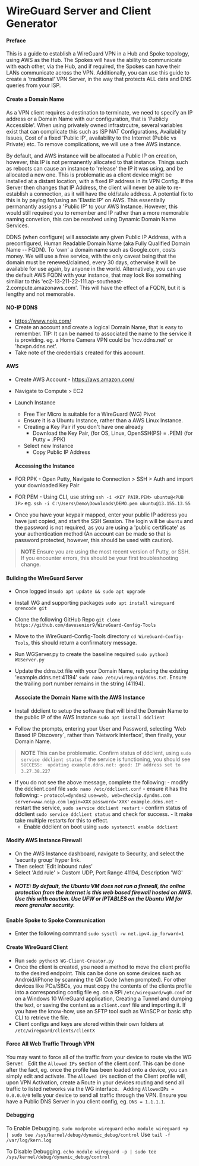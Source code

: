 
# WireGuard Server and Client Generator
#### Preface
This is a guide to establish a WireGuard VPN in a Hub and Spoke topology, using AWS as the Hub. The Spokes will have the ability to communicate with each other, via the Hub, and if required, the Spokes can have their LANs communicate across the VPN. Additionally, you can use this guide to create a 'traditional' VPN Server, in the way that protects ALL data and DNS queries from your ISP.
#### Create a Domain Name
As a VPN client requires a destination to terminate, we need to specify an IP address or a Domain Name with our configuration, that is 'Publicly Accessible'. When using privately owned infrastrcutre, several variables exist that can complicate this such as ISP NAT Configurations, Availability Issues, Cost of a fixed 'Public IP', availability to the Internet (Public vs Private) etc. To remove complications, we will use a free AWS instance.

By default, and AWS instance will be allocated a Public IP on creation, however, this IP is not permanently allocated to that instance. Things such as reboots can cause an instance to 'release' the IP it was using, and be allocated a new one. This is problematic as a client device might be installed at a distant location, with a fixed IP address in its VPN Config. If the Server then changes that IP Address, the client will never be able to re-establish a connection, as it will have the old/stale address. A potential fix to this is by paying for/using an 'Elastic IP' on AWS. This essentially permanantly assigns a 'Public IP' to your AWS Instance. However, this would still required you to remember and IP rather than a more memorable naming convetion, this can be resolved using Dynamic Domain Name Services.

DDNS (when configure) will associate any given Public IP Address, with a preconfigured, Human Readable Domain Name (aka Fully Qualified Domain Name -- FQDN). To 'own' a domain name such as Google.com, costs money. We will use a free service, with the only caveat being that the domain must be renewed/claimed, every 30 days, otherwise it will be available for use again, by anyone in the world. Alternatively, you can use the default AWS FQDN with your instance, that may look like something similiar to this 'ec2-13-211-22-111.ap-southeast-2.compute.amazonaws.com'. This will have the effect of a FQDN, but it is lengthy and not memorable.

#### NO-IP DDNS

- https://www.noip.com/
- Create an account and create a logical Domain Name, that is easy to remember. TIP: It can be named to associated the name to the service it is providing. eg. a Home Camera VPN could be 'hcv.ddns.net' or 'hcvpn.ddns.net'.
- Take note of the credentials created for this account.

#### AWS

- Create AWS Account - https://aws.amazon.com/
- Navigate to Compute > EC2
- Launch Instance
	- Free Tier Micro is suitable for a WireGuard (WG) Pivot
	- Ensure it is a Ubuntu Instance, rather than a AWS Linux Instance.
	- Creating a Key Pair if you don't have one already
		- Download the Key Pair, (for OS, Linux, OpenSSH(PS) = .PEM) (for Putty = .PPK)
	- Select new Instance
		- Copy Public IP Address
		
	#### Accessing the Instance
	
- FOR PPK - Open Putty, Navigate to Connection > SSH > Auth and import your downloaded Key Pair
- FOR PEM - Using CLI, use string `ssh -i <KEY PAIR.PEM> ubuntu@<PUB IP>` eg. `ssh -i C:\Users\Demo\Downloads\DEMO.pem ubuntu@13.155.13.55`
- Once you have your keypair mapped, enter your public IP address you have just copied, and start the SSH Session. The login will be `ubuntu` and the password is not required, as you are using a 'public certificate' as your authentication method (An account can be made so that is password protected, however, this should be used with caution).

>**NOTE** 
>Ensure you are using the most recent version of Putty, or SSH. If you encounter errors, this should be your first troubleshooting change.
	
#### Building the WireGuard Server
	
-  Once logged in`sudo apt update && sudo apt upgrade`
- Install WG and supporting packages `sudo apt install wireguard qrencode git`
- Clone the following GitHub Repo `git clone https://github.com/davesenior9/WireGuard-Config-Tools`
- Move to the WireGuard-Config-Tools directory `cd WireGuard-Config-Tools`, this should return a confirmatory message.
- Run WGServer.py to create the baseline required `sudo python3 WGServer.py`
- Update the ddns.txt file with your Domain Name, replacing the existing 'example.ddns.net:41194' `sudo nano /etc/wireguard/ddns.txt`. Ensure the trailing port number remains in the string (41194).
	
	#### Associate the Domain Name with the AWS Instance
	
- Install ddclient to setup the software that will bind the Domain Name to the public IP of the AWS Instance `sudo apt install ddclient`
- Follow the prompts, entering your User and Password, selecting 'Web Based IP Discovery`, rather than 'Network Interface', then finally, your Domain Name.
>**NOTE**
>This can be problematic. Confirm status of ddclient, using `sudo service ddclient status` if the service is functioning, you should see `SUCCESS:  updating example.ddns.net: good: IP address set to 3.27.38.227`
&nbsp;
- If you do not see the above message, complete the following:
			- modify the ddclient.conf file `sudo nano /etc/ddclient.conf`
			- ensure it has the following:
			- `protocol=dyndns2`
			  `use=web, web=checkip.dyndns.com`
		       `server=www.noip.com`
               `login=XXX`
               `password='XXX'`
               `example.ddns.net`
			- restart the service, `sudo service ddclient restart`
			- confirm status of ddclient `sudo service ddclient status` and check for success.
			- It make take multiple restarts for this to effect.
	- Enable ddclient on boot using `sudo systemctl enable ddclient`
	
#### Modify AWS Instance Firewall
- On the AWS Instance dashboard, navigate to Security, and select the 'security group' hyper link.
- Then select 'Edit inbound rules'
- Select 'Add rule' > Custom UDP, Port Range 41194, Description 'WG'
-  ##### NOTE: By default, the Ubuntu VM does not run a firewall, the online protection from the Internet is this web based firewall hosted on AWS. Use this with caution. Use UFW or IPTABLES on the Ubuntu VM for more granular security.

#### Enable Spoke to Spoke Communication
- Enter the following command `sudo sysctl -w net.ipv4.ip_forward=1`
#### Create WireGuard Client
- Run `sudo python3 WG-Client-Creator.py`
- Once the client is created, you need a method to move the client profile to the desired endpoint. This can be done on some devices such as Android/iPhone by scanning the QR Code (when prompted). For other devices like PCs/SBCs, you must copy the contents of the clients profile into a corresponding config file eg. on a RPi `/etc/wireguard/wg0.conf` or on a Windows 10 WireGuard application, Creating a Tunnel and dumping the text, or saving the content as a `client.conf` file and importing it. If you have the know-how, use an SFTP tool such as WinSCP or basic sftp CLI to retrieve the file.
- Client configs and keys are stored within their own folders at `/etc/wireguard/clients/clientX`

#### Force All Web Traffic Through VPN

You may want to force all of the traffic from your device to route via the WG Server.
&nbsp; 
Edit the `Allowed IPs` section of the client.conf. This can be done after the fact, eg. once the profile has been loaded onto a device, you can simply edit and activate. The `Allowed IPs` section of the Client profile will, upon VPN Activation, create a Route in your devices routing and send all traffic to listed networks via the WG interface.
&nbsp;
    Adding `AllowedIPs = 0.0.0.0/0` tells your device to send all traffic through the VPN. Ensure you have a Public DNS Server in you client config, eg. `DNS = 1.1.1.1`.
&nbsp;    

#### Debugging

To Enable Debugging.
`sudo modprobe wireguard`
`echo module wireguard +p | sudo tee /sys/kernel/debug/dynamic_debug/control`
Use `tail -f /var/log/kern.log`

To Disable Debugging.
`echo module wireguard -p | sudo tee /sys/kernel/debug/dynamic_debug/control`

